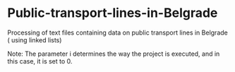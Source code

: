# Public-transport-lines-in-Belgrade
Processing of text files containing data on public transport lines in Belgrade ( using linked lists)

Note: The parameter i determines the way the project is executed, and in this case, it is set to 0.
